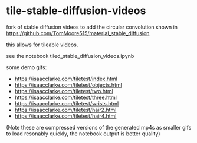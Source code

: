# tile-stable-diffusion-videos

fork of stable diffusion videos to add the circular convolution shown in https://github.com/TomMoore515/material_stable_diffusion

this allows for tileable videos. 

see the notebook tiled_stable_diffusion_videos.ipynb


some demo gifs: 
- https://isaacclarke.com/tiletest/index.html
- https://isaacclarke.com/tiletest/objects.html
- https://isaacclarke.com/tiletest/two.html
- https://isaacclarke.com/tiletest/three.html
- https://isaacclarke.com/tiletest/wrists.html
- https://isaacclarke.com/tiletest/hair2.html
- https://isaacclarke.com/tiletest/hair4.html

(Note these are compressed versions of the generated mp4s as smaller gifs to load resonably quickly, the notebook output is better quality)
